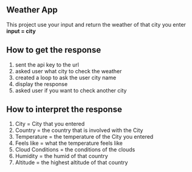 ## Weather App
This project use your input and return the weather of that city you enter <br>
**input = city**

## How to get the response
1. sent the api key to the url <br>
2. asked user what city to check the weather <br>
3. created a loop to ask the user city name <br>
4. display the response <br>
5. asked user if you want to check another city

## How to interpret the response
1. City = City that you entered <br>
2. Country = the country that is involved with the City <br>
3. Temperature = the temperature of the City you entered <br>
4. Feels like = what the temperature feels like <br>
5. Cloud Conditions = the conditions of the clouds <br>
6. Humidity = the humid of that country <br>
7. Altitude = the highest altitude of that country